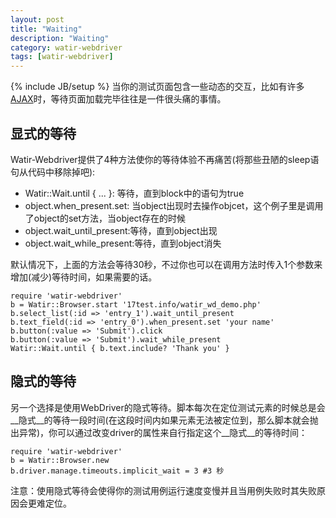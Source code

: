 ```yaml
---
layout: post
title: "Waiting"
description: "Waiting"
category: watir-webdriver
tags: [watir-webdriver]
---
```

{% include JB/setup %}
当你的测试页面包含一些动态的交互，比如有许多[AJAX](http://en.wikipedia.org/wiki/Ajax_%28programming%29)时，等待页面加载完毕往往是一件很头痛的事情。

## 显式的等待

 Watir-Webdriver提供了4种方法使你的等待体验不再痛苦(将那些丑陋的sleep语句从代码中移除掉吧):

* Watir::Wait.until { ... }: 等待，直到block中的语句为true
* object.when\_present.set: 当object出现时去操作objcet，这个例子里是调用了object的set方法，当object存在的时候
* object.wait\_until\_present:等待，直到object出现
* object.wait\_while\_present:等待，直到object消失

默认情况下，上面的方法会等待30秒，不过你也可以在调用方法时传入1个参数来增加(减少)等待时间，如果需要的话。

	require 'watir-webdriver'
	b = Watir::Browser.start '17test.info/watir_wd_demo.php'
	b.select_list(:id => 'entry_1').wait_until_present
	b.text_field(:id => 'entry_0').when_present.set 'your name'
	b.button(:value => 'Submit').click
	b.button(:value => 'Submit').wait_while_present
	Watir::Wait.until { b.text.include? 'Thank you' }

## 隐式的等待

另一个选择是使用WebDriver的隐式等待。脚本每次在定位测试元素的时候总是会__隐式__的等待一段时间(在这段时间内如果元素无法被定位到，那么脚本就会抛出异常)，你可以通过改变driver的属性来自行指定这个__隐式__的等待时间：

	require 'watir-webdriver'
	b = Watir::Browser.new
	b.driver.manage.timeouts.implicit_wait = 3 #3 秒

注意：使用隐式等待会使得你的测试用例运行速度变慢并且当用例失败时其失败原因会更难定位。


